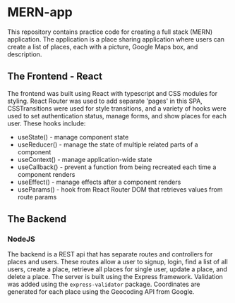 # MERN-app

This repository contains practice code for creating a full stack (MERN) application. The application is a place sharing application where users can create a list of places, each with a picture, Google Maps box, and description.

## The Frontend - React

The frontend was built using React with typescript and CSS modules for styling. React Router was used to add separate 'pages' in this SPA, CSSTransitions were used for style transitions, and a variety of hooks were used to set authentication status, manage forms, and show places for each user. These hooks include:

* useState() - manage component state
* useReducer() - manage the state of multiple related parts of a component
* useContext() - manage application-wide state
* useCallback() - prevent a function from being recreated each time a component renders
* useEffect() - manage effects after a component renders
* useParams() - hook from React Router DOM that retrieves values from route params

## The Backend

### NodeJS

The backend is a REST api that has separate routes and controllers for places and users. These routes allow a user to signup, login, find a list of all users, create a place, retrieve all places for single user, update a place, and delete a place. The server is built using the Express framework. Validation was added using the `express-validator` package. Coordinates are generated for each place using the Geocoding API from Google.
